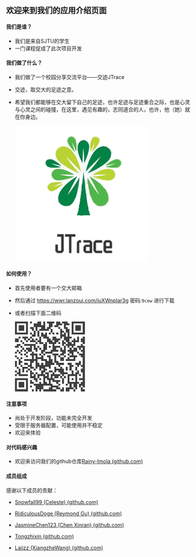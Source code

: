 ## 欢迎来到我们的应用介绍页面

#### 我们是谁？

* 我们是来自SJTU的学生
* 一门课程促成了此次项目开发

#### 我们做了什么？

* 我们做了一个校园分享交流平台——交迹JTrace

* 交迹，取交大的足迹之意。

* 希望我们都能够在交大留下自己的足迹，也许足迹与足迹重合之际，也是心灵与心灵之间的碰撞，在这里，遇见有趣的，志同道合的人，也许，他（她）就在你身边。

  ![logo](./picture/logo.png)

#### 如何使用？

* 首先使用者要有一个交大邮箱
* 然后通过 https://wwr.lanzoui.com/iuXWnplar3g 密码:`9cew` 进行下载
* 或者扫描下面二维码

  ![logo](./picture/download.png)

#### 注意事项

* 尚处于开发阶段，功能未完全开发
* 受限于服务器配置，可能使用并不稳定
* 欢迎来体验

#### 对代码感兴趣

* 欢迎来访问我们的github仓库[Rainy-Imola (github.com)](https://github.com/Rainy-Imola)

#### 成员组成

感谢以下成员的贡献：

* [Snowfall99 (Celeste) (github.com)](https://github.com/Snowfall99)

* [RidiculousDoge (Reymond Gu) (github.com)](https://github.com/RidiculousDoge)

* [JasmineChen123 (Chen Xinran) (github.com)](https://github.com/JasmineChen123)
* [Tongzhixin (github.com)](https://github.com/Tongzhixin)
* [Lajizz (XiangzheWang) (github.com)](https://github.com/Lajizz)

